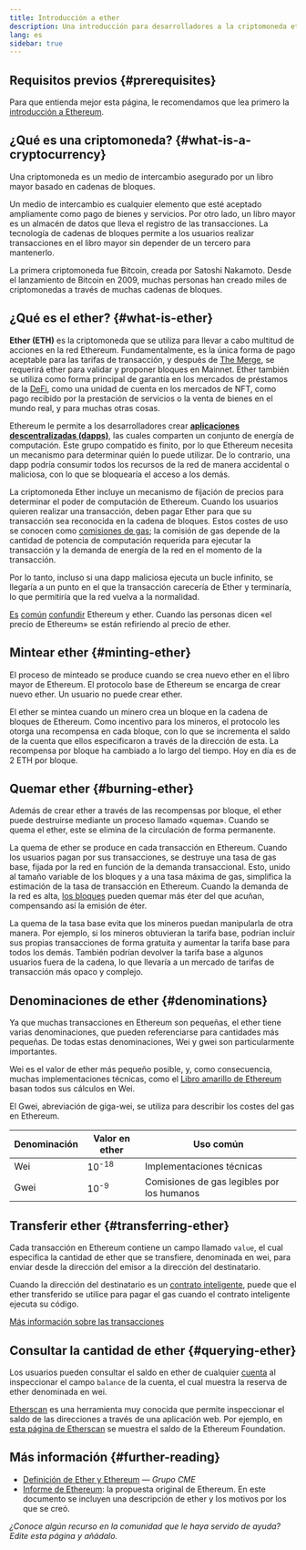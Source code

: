 ```yaml
---
title: Introducción a ether
description: Una introducción para desarrolladores a la criptomoneda ethereum
lang: es
sidebar: true
---
```


## Requisitos previos {#prerequisites}

Para que entienda mejor esta página, le recomendamos que lea primero la [introducción a Ethereum](/developers/docs/intro-to-ethereum/).

## ¿Qué es una criptomoneda? {#what-is-a-cryptocurrency}

Una criptomoneda es un medio de intercambio asegurado por un libro mayor basado en cadenas de bloques.

Un medio de intercambio es cualquier elemento que esté aceptado ampliamente como pago de bienes y servicios. Por otro lado, un libro mayor es un almacén de datos que lleva el registro de las transacciones. La tecnología de cadenas de bloques permite a los usuarios realizar transacciones en el libro mayor sin depender de un tercero para mantenerlo.

La primera criptomoneda fue Bitcoin, creada por Satoshi Nakamoto. Desde el lanzamiento de Bitcoin en 2009, muchas personas han creado miles de criptomonedas a través de muchas cadenas de bloques.

## ¿Qué es el ether? {#what-is-ether}

**Ether (ETH)** es la criptomoneda que se utiliza para llevar a cabo multitud de acciones en la red Ethereum. Fundamentalmente, es la única forma de pago aceptable para las tarifas de transacción, y después de [The Merge](/upgrades/merge), se requerirá ether para validar y proponer bloques en Mainnet. Ether también se utiliza como forma principal de garantía en los mercados de préstamos de la [DeFi](/defi), como una unidad de cuenta en los mercados de NFT, como pago recibido por la prestación de servicios o la venta de bienes en el mundo real, y para muchas otras cosas.

Ethereum le permite a los desarrolladores crear [**aplicaciones descentralizadas (dapps)**](/developers/docs/dapps), las cuales comparten un conjunto de energía de computación. Este grupo compatido es finito, por lo que Ethereum necesita un mecanismo para determinar quién lo puede utilizar. De lo contrario, una dapp podría consumir todos los recursos de la red de manera accidental o maliciosa, con lo que se bloquearía el acceso a los demás.

La criptomoneda Ether incluye un mecanismo de fijación de precios para determinar el poder de computación de Ethereum. Cuando los usuarios quieren realizar una transacción, deben pagar Ether para que su transacción sea reconocida en la cadena de bloques. Estos costes de uso se conocen como [comisiones de gas](/developers/docs/gas/); la comisión de gas depende de la cantidad de potencia de computación requerida para ejecutar la transacción y la demanda de energía de la red en el momento de la transacción.

Por lo tanto, incluso si una dapp maliciosa ejecuta un bucle infinito, se llegaría a un punto en el que la transacción carecería de Ether y terminaría, lo que permitiría que la red vuelva a la normalidad.

[Es](https://www.reuters.com/article/us-crypto-currencies-lending-insight-idUSKBN25M0GP#:~:text=price%20of%20ethereum) [común](https://abcnews.go.com/Business/bitcoin-slumps-week-low-amid-renewed-worries-chinese/story?id=78399845#:~:text=cryptocurrencies%20including%20ethereum) [confundir](https://www.cnn.com/2021/03/14/tech/nft-art-buying/index.html#:~:text=price%20of%20ethereum) Ethereum y ether. Cuando las personas dicen «el precio de Ethereum» se están refiriendo al precio de ether.

## Mintear ether {#minting-ether}

El proceso de minteado se produce cuando se crea nuevo ether en el libro mayor de Ethereum. El protocolo base de Ethereum se encarga de crear nuevo ether. Un usuario no puede crear ether.

El ether se mintea cuando un minero crea un bloque en la cadena de bloques de Ethereum. Como incentivo para los mineros, el protocolo les otorga una recompensa en cada bloque, con lo que se incrementa el saldo de la cuenta que ellos especificaron a través de la dirección de esta. La recompensa por bloque ha cambiado a lo largo del tiempo. Hoy en día es de 2 ETH por bloque.

## Quemar ether {#burning-ether}

Además de crear ether a través de las recompensas por bloque, el ether puede destruirse mediante un proceso llamado «quema». Cuando se quema el ether, este se elimina de la circulación de forma permanente.

La quema de ether se produce en cada transacción en Ethereum. Cuando los usuarios pagan por sus transacciones, se destruye una tasa de gas base, fijada por la red en función de la demanda transaccional. Esto, unido al tamaño variable de los bloques y a una tasa máxima de gas, simplifica la estimación de la tasa de transacción en Ethereum. Cuando la demanda de la red es alta, [los bloques](https://etherscan.io/block/12965263) pueden quemar más éter del que acuñan, compensando así la emisión de éter.

La quema de la tasa base evita que los mineros puedan manipularla de otra manera. Por ejemplo, si los mineros obtuvieran la tarifa base, podrían incluir sus propias transacciones de forma gratuita y aumentar la tarifa base para todos los demás. También podrían devolver la tarifa base a algunos usuarios fuera de la cadena, lo que llevaría a un mercado de tarifas de transacción más opaco y complejo.

## Denominaciones de ether {#denominations}

Ya que muchas transacciones en Ethereum son pequeñas, el ether tiene varias denominaciones, que pueden referenciarse para cantidades más pequeñas. De todas estas denominaciones, Wei y gwei son particularmente importantes.

Wei es el valor de ether más pequeño posible, y, como consecuencia, muchas implementaciones técnicas, como el [Libro amarillo de Ethereum](https://ethereum.github.io/yellowpaper/paper.pdf) basan todos sus cálculos en Wei.

El Gwei, abreviación de giga-wei, se utiliza para describir los costes del gas en Ethereum.

| Denominación | Valor en ether   | Uso común                                  |
| ------------ | ---------------- | ------------------------------------------ |
| Wei          | 10<sup>-18</sup> | Implementaciones técnicas                  |
| Gwei         | 10<sup>-9</sup>  | Comisiones de gas legibles por los humanos |

## Transferir ether {#transferring-ether}

Cada transacción en Ethereum contiene un campo llamado `value`, el cual especifica la cantidad de ether que se transfiere, denominada en wei, para enviar desde la dirección del emisor a la dirección del destinatario.

Cuando la dirección del destinatario es un [contrato inteligente](/developers/docs/smart-contracts/), puede que el ether transferido se utilice para pagar el gas cuando el contrato inteligente ejecuta su código.

[Más información sobre las transacciones](/developers/docs/transactions/)

## Consultar la cantidad de ether {#querying-ether}

Los usuarios pueden consultar el saldo en ether de cualquier [cuenta](/developers/docs/accounts/) al inspeccionar el campo `balance` de la cuenta, el cual muestra la reserva de ether denominada en wei.

[Etherscan](https://etherscan.io) es una herramienta muy conocida que permite inspeccionar el saldo de las direcciones a través de una aplicación web. Por ejemplo, en [esta página de Etherscan](https://etherscan.io/address/0xde0b295669a9fd93d5f28d9ec85e40f4cb697bae) se muestra el saldo de la Ethereum Foundation.

## Más información {#further-reading}

- [Definición de Ether y Ethereum](https://www.cmegroup.com/education/courses/introduction-to-ether/defining-ether-and-ethereum.html) — _Grupo CME_
- [Informe de Ethereum](/whitepaper/): la propuesta original de Ethereum. En este documento se incluyen una descripción de ether y los motivos por los que se creó.

_¿Conoce algún recurso en la comunidad que le haya servido de ayuda? Edite esta página y añádalo._
